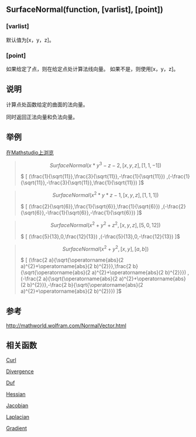 ## SurfaceNormal(function, [varlist], [point])

### [varlist]
默认值为[x，y，z]。

### [point]

如果给定了点，则在给定点处计算法线向量。 如果不是，则使用[x，y，z]。

## 说明

计算点处函数给定的曲面的法向量。

同时返回正法向量和负法向量。



## 举例  
[在Mathstudio上浏览](http://mathstud.io/?input[0]=U3VyZmFjZU5vcm1hbCh4KnleMy16LTIsW3gseSx6XSxbMSwxLC0xXSk%3D&input[1]=U3VyZmFjZU5vcm1hbCh4XjIqeSp6LTEsW3gseSx6XSxbMSwxLDFdKQ%3D%3D&input[2]=U3VyZmFjZU5vcm1hbCh4XjIreV4yK3peMixbeCx5LHpdLFs1LDAsMTJdKQ%3D%3D&input[3]=U3VyZmFjZU5vcm1hbCh4XjIreV4yLFt4LHldLFthLGJdKQ%3D%3D)




>   ```math
>   SurfaceNormal(x*y^3-z-2, [x, y, z], [1, 1, -1])
>   ```
>   $ [ (\frac{1}{\sqrt{11}},\frac{3}{\sqrt{11}},-\frac{1}{\sqrt{11}})   ,(-\frac{1}{\sqrt{11}},-\frac{3}{\sqrt{11}},\frac{1}{\sqrt{11}})                    ]$



>   ```math
>   SurfaceNormal(x^2*y*z-1, [x, y, z], [1, 1, 1])
>   ```
>   $ [ (\frac{2}{\sqrt{6}},\frac{1}{\sqrt{6}},\frac{1}{\sqrt{6}})   ,(-\frac{2}{\sqrt{6}},-\frac{1}{\sqrt{6}},-\frac{1}{\sqrt{6}})   ]$




>   ```math
>   SurfaceNormal(x^2+y^2+z^2, [x, y, z], [5, 0, 12])
>   ```
>   $ [ (\frac{5}{13},0,\frac{12}{13})   ,(-\frac{5}{13},0,-\frac{12}{13})   ]$


>   ```math
>   SurfaceNormal(x^2+y^2, [x, y], [a, b])
>   ```
>   $ [ (\frac{2 a}{\sqrt{\operatorname{abs}(2 a)^{2}+\operatorname{abs}(2 b)^{2}}},\frac{2 b}{\sqrt{\operatorname{abs}(2 a)^{2}+\operatorname{abs}(2 b)^{2}}})   ,(-\frac{2 a}{\sqrt{\operatorname{abs}(2 a)^{2}+\operatorname{abs}(2 b)^{2}}},-\frac{2 b}{\sqrt{\operatorname{abs}(2 a)^{2}+\operatorname{abs}(2 b)^{2}}})  ]$





## 参考
http://mathworld.wolfram.com/NormalVector.html

## 相关函数

[Curl](C/Curl)

[Divergence](D/Divergence)

[Duf](D/Duf)

[Hessian](H/Hessian)

[Jacobian](J/Jacobian)

[Laplacian](L/Laplacian)

[Gradient](G/Gradient)












